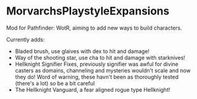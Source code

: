 # MorvarchsPlaystyleExpansions
Mod for Pathfinder: WotR, aiming to add new ways to build characters.

Currently adds:

- Bladed brush, use glaives with dex to hit and damage!
- Way of the shooting star, use cha to hit and damage with starknives!
- Hellknight Signifier Fixes, previously signifier was awful for divine casters as domains, channeling and mysteries wouldn't scale and now they do! Word of warning, these havn't been as thoroughly tested (there's a lot) so be a bit careful
- The Hellknight Vanguard, a fear aligned rogue type Hellknight! 

